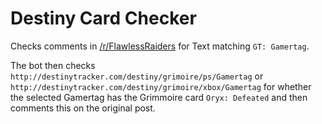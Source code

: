# Destiny Card Checker

Checks comments in [/r/FlawlessRaiders](https://www.reddit.com/r/FlawlessRaiders) for Text matching `GT: Gamertag`.


The bot then checks `http://destinytracker.com/destiny/grimoire/ps/Gamertag` or `http://destinytracker.com/destiny/grimoire/xbox/Gamertag` for whether the selected Gamertag has the Grimmoire card `Oryx: Defeated` and then comments this on the original post.